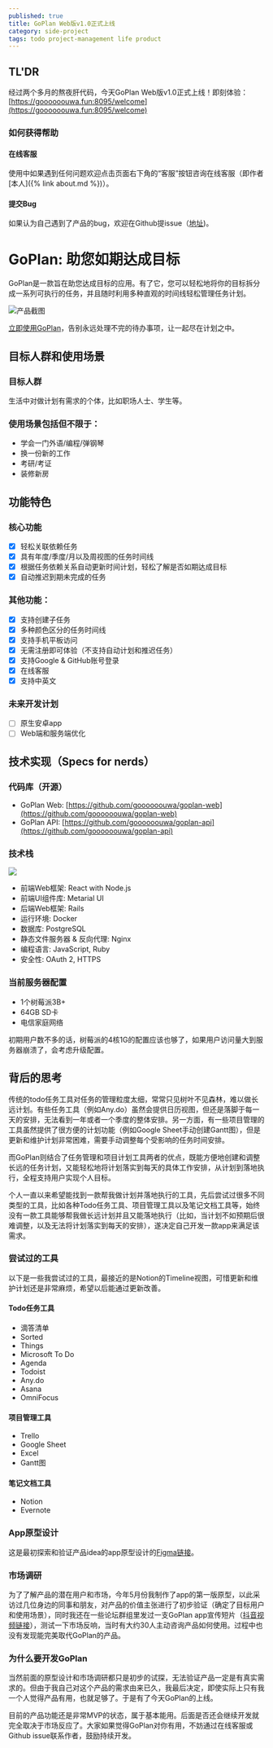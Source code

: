 ```yaml
---
published: true
title: GoPlan Web版v1.0正式上线
category: side-project
tags: todo project-management life product
---
```

## TL'DR

经过两个多月的熬夜肝代码，今天GoPlan Web版v1.0正式上线！即刻体验：[https://goooooouwa.fun:8095/welcome](https://goooooouwa.fun:8095/welcome)

### 如何获得帮助

#### 在线客服
使用中如果遇到任何问题欢迎点击页面右下角的“客服”按钮咨询在线客服（即作者[本人]({% link about.md %})）。


#### 提交Bug
如果认为自己遇到了产品的bug，欢迎在Github提issue（[地址](https://github.com/goooooouwa/goplan-web/issues))。

# GoPlan: 助您如期达成目标

GoPlan是一款旨在助您达成目标的应用。有了它，您可以轻松地将你的目标拆分成一系列可执行的任务，并且随时利用多种直观的时间线轻松管理任务计划。

![产品截图](https://goooooouwa.oss-cn-beijing.aliyuncs.com/img/202208090949907.png)

[立即使用GoPlan](https://goooooouwa.fun:8095/welcome)，告别永远处理不完的待办事项，让一起尽在计划之中。

## 目标人群和使用场景

### 目标人群

生活中对做计划有需求的个体，比如职场人士、学生等。

### 使用场景包括但不限于：
- 学会一门外语/编程/弹钢琴
- 换一份新的工作
- 考研/考证
- 装修新房

## 功能特色

### 核心功能

- [x]  轻松关联依赖任务
- [x]  具有年度/季度/月以及周视图的任务时间线
- [x]  根据任务依赖关系自动更新时间计划，轻松了解是否如期达成目标
- [x]  自动推迟到期未完成的任务

### 其他功能：

- [x]  支持创建子任务
- [x]  多种颜色区分的任务时间线
- [x]  支持手机平板访问
- [x]  无需注册即可体验（不支持自动计划和推迟任务）
- [x]  支持Google & GitHub账号登录
- [x]  在线客服
- [x]  支持中英文

### 未来开发计划

- [ ] 原生安卓app
- [ ] Web端和服务端优化

## 技术实现（Specs for nerds）

### 代码库（开源）

- GoPlan Web: [https://github.com/goooooouwa/goplan-web](https://github.com/goooooouwa/goplan-web)
- GoPlan API: [https://github.com/goooooouwa/goplan-api](https://github.com/goooooouwa/goplan-api)

### 技术栈

![](https://goooooouwa.oss-cn-beijing.aliyuncs.com/img/202208091134111.jpg)

- 前端Web框架: React with Node.js
- 前端UI组件库: Metarial UI
- 后端Web框架: Rails
- 运行环境: Docker
- 数据库: PostgreSQL
- 静态文件服务器 & 反向代理: Nginx
- 编程语言: JavaScript, Ruby
- 安全性: OAuth 2, HTTPS

### 当前服务器配置

- 1个树莓派3B+
- 64GB SD卡
- 电信家庭网络

初期用户数不多的话，树莓派的4核1G的配置应该也够了，如果用户访问量大到服务器崩溃了，会考虑升级配置。

## 背后的思考

传统的todo任务工具对任务的管理粒度太细，常常只见树叶不见森林，难以做长远计划。有些任务工具（例如Any.do）虽然会提供日历视图，但还是落脚于每一天的安排，无法看到一年或者一个季度的整体安排。另一方面，有一些项目管理的工具虽然提供了很方便的计划功能（例如Google Sheet手动创建Gantt图），但是更新和维护计划非常困难，需要手动调整每个受影响的任务时间安排。

而GoPlan则结合了任务管理和项目计划工具两者的优点，既能方便地创建和调整长远的任务计划，又能轻松地将计划落实到每天的具体工作安排，从计划到落地执行，全程支持用户实现个人目标。

个人一直以来希望能找到一款帮我做计划并落地执行的工具，先后尝试过很多不同类型的工具，比如各种Todo任务工具、项目管理工具以及笔记文档工具等，始终没有一款工具能够帮我做长远计划并且又能落地执行（比如，当计划不如预期后很难调整，以及无法将计划落实到每天的安排），遂决定自己开发一款app来满足该需求。

### 尝试过的工具

以下是一些我尝试过的工具，最接近的是Notion的Timeline视图，可惜更新和维护计划还是非常麻烦，希望以后能通过更新改善。

#### Todo任务工具
- 滴答清单
- Sorted
- Things
- Microsoft To Do
- Agenda
- Todoist
- Any.do
- Asana
- OmniFocus

#### 项目管理工具
- Trello
- Google Sheet
- Excel
- Gantt图

#### 笔记文档工具
- Notion
- Evernote

### App原型设计

这是最初探索和验证产品idea的app原型设计的[Figma链接](https://www.figma.com/proto/Fu798a22H3V7v9FX5Uwq8y/Timeline-app?node-id=107%3A1355&scaling=scale-down&page-id=28%3A178&starting-point-node-id=107%3A1355)。

### 市场调研

为了了解产品的潜在用户和市场，今年5月份我制作了app的第一版原型，以此采访过几位身边的同事和朋友，对产品的价值主张进行了初步验证（确定了目标用户和使用场景），同时我还在一些论坛群组里发过一支GoPlan app宣传短片（[抖音视频链接](https://v.douyin.com/FPp9Kvc/)），测试一下市场反响，当时有大约30人主动咨询产品如何使用。过程中也没有发现能完美取代GoPlan的产品。

### 为什么要开发GoPlan

当然前面的原型设计和市场调研都只是初步的试探，无法验证产品一定是有真实需求的。但由于我自己对这个产品的需求由来已久，我最后决定，即使实际上只有我一个人觉得产品有用，也就足够了。于是有了今天GoPlan的上线。

目前的产品功能还是非常MVP的状态，属于基本能用。后面是否还会继续开发就完全取决于市场反应了。大家如果觉得GoPlan对你有用，不妨通过在线客服或Github issue联系作者，鼓励持续开发。
